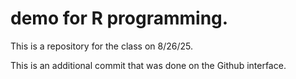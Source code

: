 # demo for R programming.

This is a repository for the class on 8/26/25.

This is an additional commit that was done on the Github interface.
